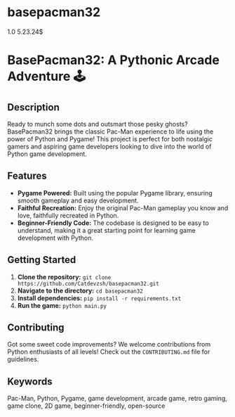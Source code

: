 # basepacman32
1.0 5.23.24$
# BasePacman32: A Pythonic Arcade Adventure 🕹️

## Description

Ready to munch some dots and outsmart those pesky ghosts? BasePacman32 brings the classic Pac-Man experience to life using the power of Python and Pygame! This project is perfect for both nostalgic gamers and aspiring game developers looking to dive into the world of Python game development. 

## Features

* **Pygame Powered:** Built using the popular Pygame library, ensuring smooth gameplay and easy development.
* **Faithful Recreation:** Enjoy the original Pac-Man gameplay you know and love, faithfully recreated in Python. 
* **Beginner-Friendly Code:**  The codebase is designed to be easy to understand, making it a great starting point for learning game development with Python.

## Getting Started

1. **Clone the repository:** `git clone https://github.com/Catdevzsh/basepacman32.git`
2. **Navigate to the directory:** `cd basepacman32`
3. **Install dependencies:** `pip install -r requirements.txt`
4. **Run the game:** `python main.py`

## Contributing

Got some sweet code improvements? We welcome contributions from Python enthusiasts of all levels! Check out the `CONTRIBUTING.md` file for guidelines.

## Keywords

Pac-Man, Python, Pygame, game development, arcade game, retro gaming, game clone, 2D game, beginner-friendly, open-source 
